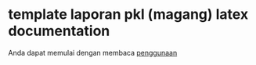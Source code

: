 # template laporan pkl (magang) latex documentation

Anda dapat memulai dengan membaca [penggunaan](penggunaan.md)
